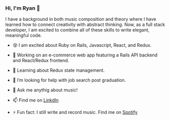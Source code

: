 ### Hi, I'm Ryan 👋
I have a background in both music composition and theory where I have learned how to connect creativity with abstract thinking. Now, as a full stack developer,  I am excited to combine all of these skills to write elegant, meaningful code. 

- 😵  I am excited about Ruby on Rails, Javascript, React, and Redux.
- 🔭  Working on an e-commerce web app featuring a Rails API backend and React/Redux frontend. 
- 🌱  Learning about Redux state management. 
- 🤔  I’m looking for help with job search post graduation.
- 💬  Ask me anythig about music!
- 📫  Find me on <a href="https://www.linkedin.com/in/ryan-manchester-6537a630"/>LinkdIn</a>

- ⚡ Fun fact: I still write and record music. Find me on <a href="https://open.spotify.com/artist/5Ov5QA5DAgkXHQLMKyVSJe?si=EDU1fqX-TU2YZH9N-m36dg">Spotify</a>
<!--
**ryanmanchester/ryanmanchester** is a ✨ _special_ ✨ repository because its `README.md` (this file) appears on your GitHub profile.
-->
